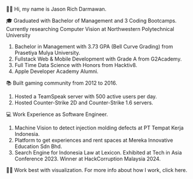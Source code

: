 👋🏽 Hi, my name is Jason Rich Darmawan.

🎓 Graduated with Bachelor of Management and 3 Coding Bootcamps. Currently researching Computer Vision at Northwestern Polytechnical University
1. Bachelor in Management with 3.73 GPA (Bell Curve Grading) from Prasetiya Mulya University.
2. Fullstack Web & Mobile Development with Grade A from G2Academy.
3. Full Time Data Science with Honors from Hacktiv8.
4. Apple Developer Academy Alumni.

📚 Built gaming community from 2012 to 2016.
1. Hosted a TeamSpeak server with 500 active users per day.
2. Hosted Counter-Strike 2D and Counter-Strike 1.6 servers.

💻 Work Experience as Software Engineer.
1. Machine Vision to detect injection molding defects at PT Tempat Kerja Indonesia.
2. Platform to get experiences and rent spaces at Mereka Innovative Education Sdn Bhd.
3. Search Engine for Indonesia Law at Lexicon. Exhibited at Tech in Asia Conference 2023. Winner at HackCorruption Malaysia 2024.

💪🏽 Work best with visualization. For more info about how I work, click here.

